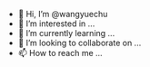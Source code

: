 - 👋 Hi, I’m @wangyuechu
- 👀 I’m interested in ...
- 🌱 I’m currently learning ...
- 💞️ I’m looking to collaborate on ...
- 📫 How to reach me ...

<!---
wangyuechu/wangyuechu is a ✨ special ✨ repository because its `README.md` (this file) appears on your GitHub profile.
You can click the Preview link to take a look at your changes.
--->
